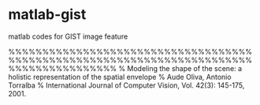 # matlab-gist
matlab codes for GIST image feature

%%%%%%%%%%%%%%%%%%%%%%%%%%%%%%%%%%%%%%%%%%%%%%%%%%%%%%%%%%%%%%%%%%%%%%%%%%%%%%%%%%%%%%%%
% Modeling the shape of the scene: a holistic representation of the spatial envelope
% Aude Oliva, Antonio Torralba
% International Journal of Computer Vision, Vol. 42(3): 145-175, 2001.
